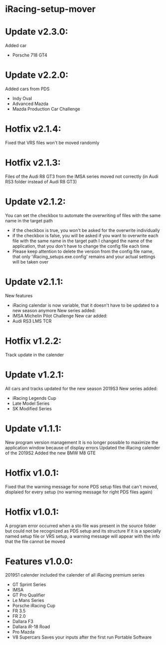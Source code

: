 # iRacing-setup-mover

# Update v2.3.0:

Added car
- Porsche 718 GT4

# Update v2.2.0:

Added cars from PDS
- Indy Oval
- Advanced Mazda
- Mazda Production Car Challenge

# Hotfix v2.1.4:

Fixed that VRS files won't be moved randomly

# Hotfix v2.1.3:

Files of the Audi R8 GT3 from the IMSA series moved not correctly (in Audi RS3 folder instead of Audi R8 GT3)

# Update v2.1.2:

You can set the checkbox to automate the overwriting of files with the same name in the target path
- if the checkbox is true, you won't be asked for the overwrite individually
- if the checkbox is false, you will be asked if you want to overwrite each file with the same name in the target path
I changed the name of the application, that you don't have to change the config file each time
- Please keep attention to delete the version from the config file name, that only 'iRacing_setups.exe.config' remains and your actual settings will be taken over

# Update v2.1.1:

New features 
- iRacing calendar is now variable, that it doesn't have to be updated to a new season anymore
New series added:
- IMSA Michelin Pilot Challenge
New car added:
- Audi RS3 LMS TCR

# Hotfix v1.2.2:

Track update in the calender

# Update v1.2.1:

All cars and tracks updated for the new season 2019S3
New series added:
- iRacing Legends Cup
- Late Model Series
- SK Modified Series

# Update v1.1.1:

New program version management
It is no longer possible to maximize the application window because of display errors
Updated the iRacing calender of the 2019S2
Added the new BMW M8 GTE

# Hotfix v1.0.1:

Fixed that the warning message for none PDS setup files that can't moved, displaied for every setup (no warning message for right PDS files again)

# Hotfix v1.0.1:

A program error occurred when a sto file was present in the source folder but could not be recognized as PDS setup and its structure
If it is a specially named setup file or VRS setup, a warning message will appear with the info that the file cannot be moved

# Features v1.0.0:

2019S1 calender
included the calender of all iRacing premium series
- GT Sprint Series
- IMSA
- GT Pro Qualifier
- Le Mans Series
- Porsche iRacing Cup
- FR 3.5
- FR 2.0
- Dallara F3
- Dallara iR-18 Road
- Pro Mazda
- V8 Supercars
Saves your inputs after the first run
Portable Software
